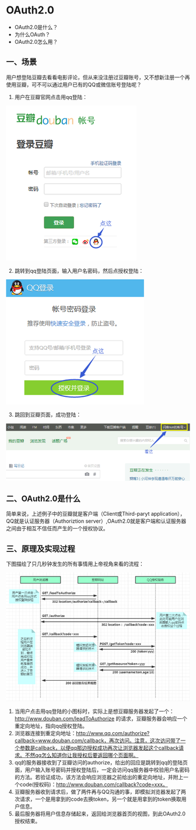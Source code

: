 # OAuth2.0
 * OAuth2.0是什么？
 * 为什么OAuth？
 * OAuth2.0怎么用？

## 一、场景
用户想登陆豆瓣去看看电影评论，但从来没注册过豆瓣账号，又不想新注册一个再使用豆瓣，可不可以通过用户已有的QQ或微信账号登陆呢？

1. 用户在豆瓣官网点击用qq登陆：

![](img/oauth1.png)

2. 跳转到qq登陆页面，输入用户名密码，然后点授权登陆：

![](img/oauth2.png)

3. 跳回到豆瓣页面，成功登陆：

![](img/oauth3.png)

## 二、OAuth2.0是什么

简单来说，上述例子中的豆瓣就是客户端（Client或Third-paryt application），QQ就是认证服务器（Authoriztion server）,OAuth2.0就是客户端和认证服务器之间由于相互不信任而产生的一个授权协议。

## 三、原理及实现过程
下图描绘了只几秒钟发生的所有事情用上帝视角来看的流程：

![](img/oauth4.png)

1. 当用户点击用qq登陆的小图标时，实际上是想豆瓣服务器发起了一个：http://www.douban.com/leadToAuthorize 的请求，豆瓣服务器会响应一个重定向地址，指向qq授权登陆。
2. 浏览器连接到重定向地址：http://www.qq.com/authorize?callback=www.douban.com/callback，再次访问。注意，这次访问带了一个参数是callback，以便qq那边授权成功再次让浏览器发起这个callback请求。不然qq怎么知道你让我授权后要返回哪个页面啊。
3. qq的服务器接收到了豆瓣访问的authorize，给出的回应是跳转到qq的登陆页面，用户输入账号密码并授权登陆后，一定会访问qq服务器中校验用户名密码的方法。若验证成功，该方法会响应浏览器之前给出的重定向地址，并附上一个code(授权码)：http://www.douban.com/callback?code=xxx。
4. 豆瓣服务器收到请求后，做了两件再与QQ沟通的事，即模拟浏览器发起了两次请求，一个是用拿到的code去换token，另一个就是用拿到的token换取用户信息。
5. 最后服务器将用户信息存储起来，返回给浏览器首页的视图，到此OAuth2.0授权结束。
